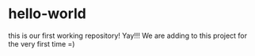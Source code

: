 # hello-world
this is our first working repository! Yay!!!
We are adding to this project for the very first time =)
